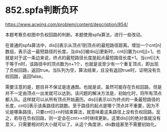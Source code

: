 852.spfa判断负环
==
https://www.acwing.com/problem/content/description/854/

本题考察负权图中负权回路的判断。本题使用spfa算法，进行一些改动。

在普通的spfa算法中，dis[i]表示从顶点1到顶点i的最短路径距离。增加一个cnt[n]数组，表示这一最短路径的长度。当dis[i]被dis[j]更新时，cnt[i]置为cnt[j]+1。也就是对于这一条边来说，终点的最短路径长度是起点最短路径长度+1。当cnt[i]大于等于n时，该路径中的顶点数为n+1个，也就是说至少有一个重复顶点，即出现了负权回路，返回true。当队列为空，算法结束，且没有返回true时，证明没有负权回路，返回false。

需要注意的是，题目并不保证是连通图。也就是说，虽然可能存在负权回路，但是并不一定由顶点一出发就可以达到。该问题的解决方法是，初始化时，将所有顶点都入队。这样就可以从所有顶点开始遍历。dis[i]表示以i为终点的一条最短路径的长度，cnt[i]表示该条路径的跳数。至于路径的起点是哪个顶点并不重要，因为不论是哪条路径，只要cnt[i]<n时结束算法，就意味着这条路径上没有负权回路。反之，若存在负权回路，则一定会在cnt>=n时继续更新。这里dis[i]的绝对值就没有意义，只需要相对的大小就可以了。从这个角度讲，dis数组甚至不需要初始化。